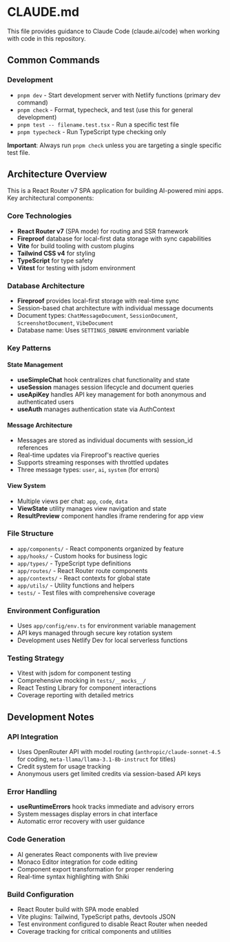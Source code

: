 # CLAUDE.md

This file provides guidance to Claude Code (claude.ai/code) when working with code in this repository.

## Common Commands

### Development

- `pnpm dev` - Start development server with Netlify functions (primary dev command)
- `pnpm check` - Format, typecheck, and test (use this for general development)
- `pnpm test -- filename.test.tsx` - Run a specific test file
- `pnpm typecheck` - Run TypeScript type checking only

**Important**: Always run `pnpm check` unless you are targeting a single specific test file.

## Architecture Overview

This is a React Router v7 SPA application for building AI-powered mini apps. Key architectural components:

### Core Technologies

- **React Router v7** (SPA mode) for routing and SSR framework
- **Fireproof** database for local-first data storage with sync capabilities
- **Vite** for build tooling with custom plugins
- **Tailwind CSS v4** for styling
- **TypeScript** for type safety
- **Vitest** for testing with jsdom environment

### Database Architecture

- **Fireproof** provides local-first storage with real-time sync
- Session-based chat architecture with individual message documents
- Document types: `ChatMessageDocument`, `SessionDocument`, `ScreenshotDocument`, `VibeDocument`
- Database name: Uses `SETTINGS_DBNAME` environment variable

### Key Patterns

#### State Management

- **useSimpleChat** hook centralizes chat functionality and state
- **useSession** manages session lifecycle and document queries
- **useApiKey** handles API key management for both anonymous and authenticated users
- **useAuth** manages authentication state via AuthContext

#### Message Architecture

- Messages are stored as individual documents with session_id references
- Real-time updates via Fireproof's reactive queries
- Supports streaming responses with throttled updates
- Three message types: `user`, `ai`, `system` (for errors)

#### View System

- Multiple views per chat: `app`, `code`, `data`
- **ViewState** utility manages view navigation and state
- **ResultPreview** component handles iframe rendering for app view

### File Structure

- `app/components/` - React components organized by feature
- `app/hooks/` - Custom hooks for business logic
- `app/types/` - TypeScript type definitions
- `app/routes/` - React Router route components
- `app/contexts/` - React contexts for global state
- `app/utils/` - Utility functions and helpers
- `tests/` - Test files with comprehensive coverage

### Environment Configuration

- Uses `app/config/env.ts` for environment variable management
- API keys managed through secure key rotation system
- Development uses Netlify Dev for local serverless functions

### Testing Strategy

- Vitest with jsdom for component testing
- Comprehensive mocking in `tests/__mocks__/`
- React Testing Library for component interactions
- Coverage reporting with detailed metrics

## Development Notes

### API Integration

- Uses OpenRouter API with model routing (`anthropic/claude-sonnet-4.5` for coding, `meta-llama/llama-3.1-8b-instruct` for titles)
- Credit system for usage tracking
- Anonymous users get limited credits via session-based API keys

### Error Handling

- **useRuntimeErrors** hook tracks immediate and advisory errors
- System messages display errors in chat interface
- Automatic error recovery with user guidance

### Code Generation

- AI generates React components with live preview
- Monaco Editor integration for code editing
- Component export transformation for proper rendering
- Real-time syntax highlighting with Shiki

### Build Configuration

- React Router build with SPA mode enabled
- Vite plugins: Tailwind, TypeScript paths, devtools JSON
- Test environment configured to disable React Router when needed
- Coverage tracking for critical components and utilities
